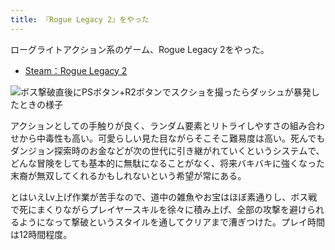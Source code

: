 ```yaml
---
title: 『Rogue Legacy 2』をやった
---
```

ローグライトアクション系のゲーム、Rogue Legacy 2をやった。

*   [Steam：Rogue Legacy 2](https://store.steampowered.com/app/1253920/Rogue_Legacy_2/?l=japanese)

![](https://lh3.googleusercontent.com/docs/ADP-6oGSLAnYxM0vujM4lLIuvEHklgw2AGweBk8y9UkQnUcts7DKnqDzRkTxBXWZYu1_Fb_SxLREKPE0oFMhvzxn93uwPoJVCXkSiueTiKy7QR9egxKEcvlb_fVjvh1iH2wg1eif04ITjeU06w5x3iQobKOY5wDe1LGW6dPcjrvKw2WH5vVLNI0BQyl4u15XOcanj4G3Z2jFJ5T_PAvAhTo1CqZ6bM8PAHSWDCbGED83VHk1QlirUSEdoU9YsJds_aNSsZ_f8_HzoGndzAXCZmSALxkJlQtI5w6vZr9eeycWaJZyaHG8wT6Oqnkwz7dbMmXs26txAW0TYwGcxxHrWvX6qrhqW1zT2W4-Pk4ymwJEgWjjdAddvDx7mM-MCfqjwWoM_Wmp9RheuVzTiNIKBrkRsREsmMtNbxMnVaYv8WIQ5uqNW-cnBR_h86mFdV_YwwEZyi595PIhY49Tmw7-6um8B_HdgyANtA6Rilh127NZisGNBUlfbCI4wlYcMX3rvprwnWJJKUidD6tRFHUvx-xLiSPdC7JE6kXmlX3lM54wQMtD1BA6OPYiwcaQLFZXwnBJVrViLjq05w2LmuixGTyKwekEOg3c9OleDINrR57ZkZW8bO0pNBWECPYFGpvEuemJzYHT3Gf_p_lGZ6K9wYRDa3Ax7qge2MJqe5LGJfK5nSWANDpvTULsgX5zl4nYFkwKPohQiLLNnZdXZL2fwgA_n9zWp-Xq959qKf5g3vYN_PvqvmFHSzccMKOlRV_r9D93W7DduMKPZTQReNZTrktPJTJ8M66D7Xlb7AYbmm8qA0UvQnefHgJQX9Y4PnEb4Ck8OySddxPpr7UHoBQOroMkHE8S_j3Jip3q4EB-2Po2VFsFnuW1SUYnCYT9U967IUzp3TBJJSYlePuEaEaA0d3oj3RvtIjA1sFw5HyOJZxBfrzBl98HjdOJpBQH_VEdNrEJteOnMJe_m59rQr5a83vrOiW1oOYEGskq0f9GjJdUrG2YQGjZlvken4zTHHFGyAlnPTnFxChafZZGMjjfhbvceyUQmIZzNopBx8hx4IPXUM-NSl_8pYuggKY3SbvUtKQg56Gc8_vaDgmF1oChVw8I5krMz6Vu9CwuDJKQm_fV-NkAThtnO19_fsakXpIrBdlNkU6hNtyxdZoHJMGMM2w-eQiYwOLkFKLgTCei5fw1LSy0mPjXjjc9otkOyjH7plwUQI7uyJLhXaslGSW0X3OwnNsT5SHhGNXPfylvbRiN-DKbwIfMXw "ボス撃破直後にPSボタン+R2ボタンでスクショを撮ったらダッシュが暴発したときの様子")

アクションとしての手触りが良く、ランダム要素とリトライしやすさの組み合わせから中毒性も高い。可愛らしい見た目ながらそこそこ難易度は高い。死んでもダンジョン探索時のお金などが次の世代に引き継がれていくというシステムで、どんな冒険をしても基本的に無駄になることがなく、将来バキバキに強くなった末裔が無双してくれるかもしれないという希望が常にある。

とはいえLv上げ作業が苦手なので、道中の雑魚やお宝はほぼ素通りし、ボス戦で死にまくりながらプレイヤースキルを徐々に積み上げ、全部の攻撃を避けられるようになって撃破というスタイルを通してクリアまで漕ぎつけた。プレイ時間は12時間程度。
